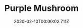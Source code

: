 ---
templateKey: blog-post
title: Purple Mushroom
type: Forage
description: A rare mushroom found deep in caves.
featuredpost: false
date: 2020-02-10T00:00:02.711Z
featuredimage: /img/Purple_Mushroom.png
sellPrice: 250
tags:
  - forageable
  - Wizard
  - Bulletin Board
  - Exotic Foraging Bundle
  - Field Research Bundle
  - Life Elixir
  - Wizard
---